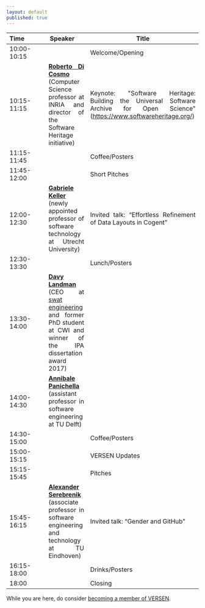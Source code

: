 ```yaml
---
layout: default
published: true
---
```


<table class="table borderless nowrap" cellspacing="10">
<thead>
<tr>
<th style="text-align: center"><font size="3.5">Time</font>&nbsp;&nbsp;&nbsp;&nbsp;&nbsp;&nbsp;&nbsp;&nbsp;&nbsp;&nbsp;&nbsp;</th>
<th style="text-align: center"><font size="3.5">Speaker</font>&nbsp;&nbsp;&nbsp;&nbsp;&nbsp;</th>
<th style="text-align: center"><font size="3.5">Title</font></th>
</tr>
</thead>
<tbody>
<tr>
<td style="text-align: justify">10:00-10:15</td>
<td style="text-align: justify"></td>
<td style="text-align: justify">Welcome/Opening</td>
</tr>
<tr>
<td style="text-align: justify">10:15-11:15</td>
<td style="text-align: justify"><b class="keywords"> <a href="http://www.dicosmo.org/">Roberto Di Cosmo</a></b> (Computer Science professor at INRIA and director of the Software Heritage initiative)</td>
<td style="text-align: justify">Keynote: "Software Heritage: Building the Universal Software 
Archive for Open Science" (<a href="https://www.softwareheritage.org/">https://www.softwareheritage.org/</a>)</td>
</tr>
<tr>
<td style="text-align: justify">11:15-11:45</td>
<td style="text-align: justify"></td>
<td style="text-align: justify">Coffee/Posters</td>
</tr>
<tr>
<td style="text-align: justify">11:45-12:00</td>
<td style="text-align: justify"><b class="keywords"></b></td>
<td style="text-align: justify">Short Pitches</td>
</tr>
<tr>
<td style="text-align: justify">12:00-12:30</td>
<td style="text-align: justify"><b class="keywords"><a href="https://www.uu.nl/staff/GKKeller">Gabriele Keller</a></b> (newly 
appointed professor of software technology at Utrecht University)</td>
<td style="text-align: justify">Invited talk: “Effortless Refinement of Data Layouts in Cogent”</td>
</tr>
<tr>
<td style="text-align: justify">12:30-13:30</td>
<td style="text-align: justify"></td>
<td style="text-align: justify">Lunch/Posters</td>
</tr>
<tr>
<td style="text-align: justify">13:30-14:00</td>
<td style="text-align: justify"><b class="keywords"><a href="https://www.davylandman.nl">Davy Landman</a></b> (CEO 
at <a href="https://www.swat.engineering/">swat engineering</a> and former PhD student at CWI and winner of the IPA dissertation award 2017)</td>
<td style="text-align: justify"></td>
</tr>
<tr>
<td style="text-align: justify">14:00-14:30</td>
<td style="text-align: justify"><b class="keywords"><a href="https://www.tudelft.nl/staff/a.panichella/">Annibale Panichella</a></b> (assistant professor in software engineering at TU Delft)</td>
<td style="text-align: justify"></td>
</tr>
<tr>
<td style="text-align: justify">14:30-15:00</td>
<td style="text-align: justify"><b class="keywords"></b></td>
<td style="text-align: justify">Coffee/Posters</td>
</tr>
<tr>
<td style="text-align: justify">15:00-15:15</td>
<td style="text-align: justify"></td>
<td style="text-align: justify">VERSEN Updates</td>
</tr>
<tr>
<td style="text-align: justify">15:15-15:45</td>
<td style="text-align: justify"><b class="keywords"></b></td>
<td style="text-align: justify">Pitches</td>
</tr>
<tr>
<td style="text-align: justify">15:45-16:15</td>
<td style="text-align: justify"><b class="keywords"><a href="http://www.win.tue.nl/~aserebre/">Alexander Serebrenik</a></b> (associate professor in software engineering and technology at TU Eindhoven)</td>
<td style="text-align: justify">Invited talk: “Gender and GitHub”</td>
</tr>
<tr>
<td style="text-align: justify">16:15-18:00</td>
<td style="text-align: justify"></td>
<td style="text-align: justify">Drinks/Posters</td>
</tr>
<tr>
<td style="text-align: justify">18:00</td>
<td style="text-align: justify"><b class="keywords"></b></td>
<td style="text-align: justify">Closing</td>
</tr>
</tbody>
</table>


While you are here, do consider [becoming a member of VERSEN](http://versen.nl/user_signup).
